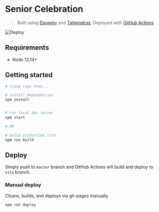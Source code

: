 # Senior Celebration

> Built using [Eleventy](https://www.11ty.dev/) and [Tailwindcss](https://tailwindcss.com/). Deployed with [GitHub Actions](https://github.com/features/actions)

![Deploy](https://github.com/middlebury/senior-celebration/workflows/Deploy/badge.svg)

## Requirements

- Node 12.14+

## Getting started

```bash
# clone repo then...

# install dependencies
npm install


# run local dev server
npm start

# OR

# build production site
npm run build
```

## Deploy

Simply push to `master` branch and GitHub Actions will build and deploy to `site` branch.

### Manual deploy

Cleans, builds, and deploys via gh-pages manually

```bash
npm run deploy
```
